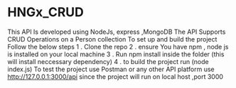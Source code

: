 # HNGx_CRUD
This API Is developed using NodeJs, express ,MongoDB
The API Supports CRUD Operations on a Person collection
To set up and build the project Follow the below steps
1 . Clone the repo
2 . ensure You have npm , node js is installed on your local machine
3 . Run npm install inside the folder (this will install neccessary dependency)
4 . to build the project run (node index.js)
To test the project use Postman or any other API platform use http://127.0.0.1:3000/api since the project will run  on local host ,port 3000
